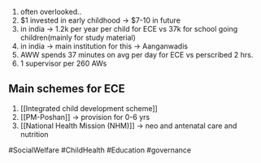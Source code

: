 1. often overlooked..
2. $1 invested in early childhood -> $7-10 in future
3. in india -> 1.2k per year per child for ECE vs 37k for school going children(mainly for study material)
4. in india -> main institution for this -> Aanganwadis
5. AWW spends 37 minutes on avg per day for ECE vs perscribed 2 hrs.
6. 1 supervisor per 260 AWs

## Main schemes for ECE
1. [[Integrated child development scheme]]
2. [[PM-Poshan]] -> provision for 0-6 yrs
3. [[National Health Mission (NHM)]] -> neo and antenatal care and nutrition


#SocialWelfare #ChildHealth  #Education #governance  